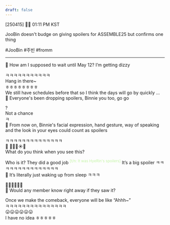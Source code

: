 ```yaml
---
draft: false
---
```

[250415] 🐣💭 01:11 PM KST

JooBin doesn't budge on giving spoilers for ASSEMBLE25 but confirms one thing

#JooBin #주빈 #fromm
___

🫧 How am I supposed to wait until May 12? I’m getting dizzy

ㅋㅋㅋㅋㅋㅋㅋㅋㅋㅋㅋ  
Hang in there~  
ㅎㅎㅎㅎㅎㅎㅎㅎ  
We still have schedules before that 
so I think the days will go by quickly
…  
🫧 Everyone's been dropping spoilers, Binnie you too, go go  

?  
Not a chance  
ㅋ  
🫧 From now on, Binnie's facial expression, hand gesture, way of speaking and the look in your eyes could count as spoilers

ㅋㅋㅋㅋㅋㅋㅋㅋㅋㅋㅋㅋㅋㅋ  
🫧 🛌💤💭☀️🌄  
What do you think when you see this?

Who is it? They did a good job  <sup><font color="#c3f4a5">[t/n: It was HyeRin's spoilers]</font></sup>
It’s a big spoiler
ㅋㅋㅋㅋㅋㅋㅋㅋㅋㅋㅋㅋㅋㅋㅋ  
🫧 It’s literally just waking up from sleep ㅋㅋㅋ

🤷🏻‍♀️🤷🏻‍♀️  
🫧 Would any member know right away if they saw it?

Once we make the comeback, everyone will be like “Ahhh~”  
ㅋㅋㅋㅋㅋㅋㅋㅋㅋㅋㅋㅋㅋㅋㅋ  
😛😛😛😛😛😛  
I have no idea ㅎㅎㅎㅎㅎ
